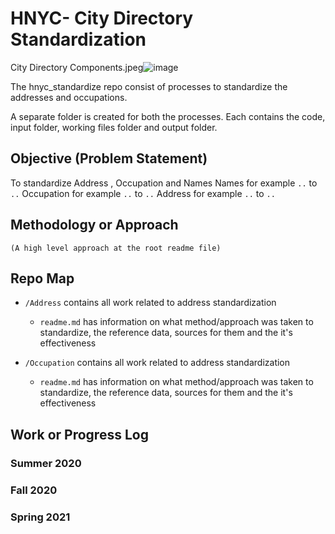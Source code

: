 # HNYC- City Directory Standardization
City Directory Components.jpeg![image](https://user-images.githubusercontent.com/14994526/111259674-c85dbc00-85f5-11eb-877e-f776a417d5ba.png)

The hnyc_standardize repo consist of processes to standardize the addresses and occupations.

A separate folder is created for both the processes. Each contains the code, input folder, working files folder and output folder.

## Objective (Problem Statement)
To standardize Address , Occupation and Names
Names for example `..` to  `..`
Occupation for example `..` to `..`
Address for example `..` to `..`

## Methodology or Approach
	(A high level approach at the root readme file)

## Repo Map

- `/Address` contains all work related to address standardization
  - `readme.md` has information on what method/approach was taken to standardize, the reference data, sources for them and the it's effectiveness

- `/Occupation` contains all work related to address standardization
  - `readme.md` has information on what method/approach was taken to standardize, the reference data, sources for them and the it's effectiveness


## Work or Progress Log

### Summer 2020

### Fall 2020

### Spring 2021

